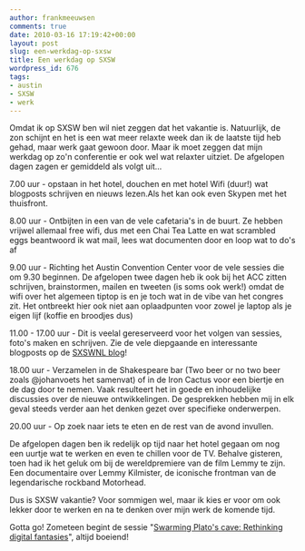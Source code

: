 ```yaml
---
author: frankmeeuwsen
comments: true
date: 2010-03-16 17:19:42+00:00
layout: post
slug: een-werkdag-op-sxsw
title: Een werkdag op SXSW
wordpress_id: 676
tags:
- austin
- SXSW
- werk
---
```


Omdat ik op SXSW ben wil niet zeggen dat het vakantie is. Natuurlijk, de zon schijnt en het is een wat meer relaxte week dan ik de laatste tijd heb gehad, maar werk gaat gewoon door. Maar ik moet zeggen dat mijn werkdag op zo'n conferentie er ook wel wat relaxter uitziet. De afgelopen dagen zagen er gemiddeld als volgt uit...

7.00 uur - opstaan in het hotel, douchen en met hotel Wifi (duur!) wat blogposts schrijven en nieuws lezen.Als het kan ook even Skypen met het thuisfront.

8.00 uur - Ontbijten in een van de vele cafetaria's in de buurt. Ze hebben vrijwel allemaal free wifi, dus met een Chai Tea Latte en wat scrambled eggs beantwoord ik wat mail, lees wat documenten door en loop wat to do's af

9.00 uur - Richting het Austin Convention Center voor de vele sessies die om 9.30 beginnen. De afgelopen twee dagen heb ik ook bij het ACC zitten schrijven, brainstormen, mailen en tweeten (is soms ook werk!) omdat de wifi over het algemeen tiptop is en je toch wat in de vibe van het congres zit. Het ontbreekt hier ook niet aan oplaadpunten voor zowel je laptop als je eigen lijf (koffie en broodjes dus)

11.00 - 17.00 uur - Dit is veelal gereserveerd voor het volgen van sessies, foto's maken en schrijven. Zie de vele diepgaande en interessante blogposts op de [SXSWNL blog](http://sxswnl.posterous.com)!

18.00 uur - Verzamelen in de Shakespeare bar (Two beer or no two beer zoals @johanvoets het samenvat) of in de Iron Cactus voor een biertje en de dag door te nemen. Vaak resulteert het in goede en inhoudelijke discussies over de nieuwe ontwikkelingen. De gesprekken hebben mij in elk geval steeds verder aan het denken gezet over specifieke onderwerpen.

20.00 uur - Op zoek naar iets te eten en de rest van de avond invullen.

De afgelopen dagen ben ik redelijk op tijd naar het hotel gegaan om nog een uurtje wat te werken en even te chillen voor de TV. Behalve gisteren, toen had ik het geluk om bij de wereldpremiere van de film Lemmy te zijn. Een documentaire over Lemmy Kilmister, de iconische frontman van de legendarische rockband Motorhead.

Dus is SXSW vakantie? Voor sommigen wel, maar ik kies er voor om ook lekker door te werken en na te denken over mijn werk de komende tijd.

Gotta go! Zometeen begint de sessie "[Swarming Plato's cave: Rethinking digital fantasies](http://my.sxsw.com/events/event/5084)", altijd boeiend!
